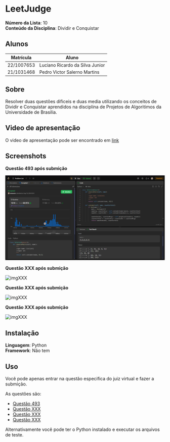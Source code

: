 # LeetJudge

**Número da Lista**: 10<br>
**Conteúdo da Disciplina**: Dividir e Conquistar<br>

## Alunos
| Matrícula  | Aluno                           |
| ---------- | ------------------------------- |
| 22/1007653 | Luciano Ricardo da Silva Junior |
| 21/1031468 | Pedro Victor Salerno Martins    |

## Sobre 
Resolver duas questões dificeis e duas media utilizando os conceitos de Dividir e Conquistar aprendidos na disciplina de Projetos de Algoritimos da Universidade de Brasilia.

## Video de apresentação
O video de apresentação pode ser encontrado em [link]()

## Screenshots

**Questão 493 após submição**

![img493](assets/img493.png)


**Questão XXX após submição**

![imgXXX](assets/imgXXX.png)


**Questão XXX após submição**

![imgXXX](assets/imgXXX.png)


**Questão XXX após submição**

![imgXXX](assets/imgXXX.png)


## Instalação

**Linguagem**: Python<br>
**Framework**: Não tem<br>

## Uso

Você pode apenas entrar na questão especifica do juiz virtual e fazer a submição.

As questões são:

- [Questão 493](https://leetcode.com/problems/reverse-pairs/description/)
- [Questão XXX]()
- [Questão XXX]()
- [Questão XXX]()

Alternativamente você pode ter o Python instalado e executar os arquivos de teste.
